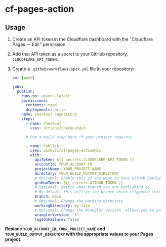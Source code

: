 # cf-pages-action

## Usage

1. Create an API token in the Cloudflare dashboard with the "Cloudflare Pages — Edit" permission.
2. Add that API token as a secret to your GitHub repository, `CLOUDFLARE_API_TOKEN`.
3. Create a `.github/workflows/spok.yml` file in your repository:

   ```yml
   on: [push]

   jobs:
     publish:
       runs-on: ubuntu-latest
       permissions:
         contents: read
         deployments: write
       name: Checkout repository
       steps:
         - name: Checkout
           uses: actions/checkout@v3

         # Run a build step here if your project requires

         - name: Publish
           uses: pickyzz/cf-pages-action@v1
           with:
             apiToken: ${{ secrets.CLOUDFLARE_API_TOKEN }}
             accountId: YOUR_ACCOUNT_ID
             projectName: YOUR_PROJECT_NAME
             directory: YOUR_BUILD_OUTPUT_DIRECTORY
             # Optional: Enable this if you want to have GitHub Deployments triggered
             gitHubToken: ${{ secrets.GITHUB_TOKEN }}
             # Optional: Switch what branch you are publishing to.
             # By default this will be the branch which triggered this workflow
             branch: main
             # Optional: Change the working directory
             workingDirectory: my-site
             # Optional: Change the Wrangler version, allows you to point to a specific version or a tag such as `beta`
             wranglerVersion: "3"
             logsOnFailure: false
   ```

**Replace `YOUR_ACCOUNT_ID`, `YOUR_PROJECT_NAME` and `YOUR_BUILD_OUTPUT_DIRECTORY` with the appropriate values to your Pages project.**
